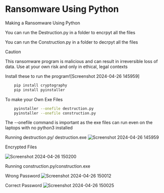 
# Ransomware Using Python


Making a Ransomware Using Python


You can run the Destruction.py in a folder to encrpyt all the files 

You can run the Construction.py in a folder to decrpyt all the files 

> [!CAUTION]
> This ransomware program is malicious and can result in irreversible loss of data. Use at your own risk and only in ethical, legal contexts

Install these to run the program![Screenshot 2024-04-26 145959]

```bash
    pip install cryptography
    pip install pyinstaller


```

To make your Own Exe Files 

```bash
    pyinstaller --onefile destruction.py
    pyinstaller --onefile construction.py
```


The --onefile command is important as the exe files can run even on the laptops with no python3 installed



Running destruction.py/ destruction.exe
![Screenshot 2024-04-26 145959](https://github.com/yashkolhatkar09/Ransomware-/assets/138909671/74d2c2ba-d81c-4709-bf3b-fc827f6803d1)

Encrypted Files 

![Screenshot 2024-04-26 150200](https://github.com/yashkolhatkar09/Ransomware-/assets/138909671/fdc12990-85ab-4ec9-9fc3-2fcb62e816e9)

Running construction.py/construction.exe 

Wrong Password
![Screenshot 2024-04-26 150012](https://github.com/yashkolhatkar09/Ransomware-/assets/138909671/5f746872-ae22-47f9-863c-c1733391fb4f)

Correct Password
![Screenshot 2024-04-26 150025](https://github.com/yashkolhatkar09/Ransomware-/assets/138909671/191fb4fd-2652-4428-a7ff-4d52de2dcaa3)




